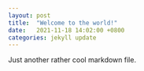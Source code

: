 ```yaml
---
layout: post
title:  "Welcome to the world!"
date:   2021-11-18 14:02:00 +0800
categories: jekyll update
---
```


Just another rather cool markdown file.